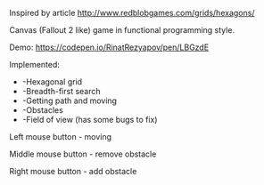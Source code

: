 Inspired by article http://www.redblobgames.com/grids/hexagons/

Canvas (Fallout 2 like) game in functional programming style.

Demo: https://codepen.io/RinatRezyapov/pen/LBGzdE

Implemented: 

* -Hexagonal grid
* -Breadth-first search
* -Getting path and moving
* -Obstacles
* -Field of view (has some bugs to fix)

Left mouse button - moving

Middle mouse button - remove obstacle

Right mouse button - add obstacle

